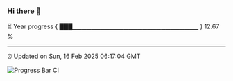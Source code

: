 ### Hi there 👋

⏳ Year progress { ███▁▁▁▁▁▁▁▁▁▁▁▁▁▁▁▁▁▁▁▁▁▁▁▁▁▁▁ } 12.67 %

---

⏰ Updated on Sun, 16 Feb 2025 06:17:04 GMT

![Progress Bar CI](https://github.com/liununu/liununu/workflows/Progress%20Bar%20CI/badge.svg)
